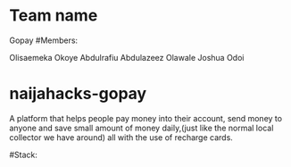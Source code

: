 # Team name
Gopay
#Members:

Olisaemeka Okoye
Abdulrafiu Abdulazeez Olawale
Joshua Odoi

# naijahacks-gopay
A platform that helps people pay money into their account, send money to anyone and save small amount of money daily,(just like the normal local collector we have around) all with the use of recharge cards.


#Stack:
